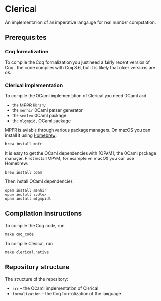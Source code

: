 # Clerical

An implementation of an imperative langauge for real number computation.

## Prerequisites

### Coq formalization

To compile the Coq formalization you just need a fairly recent version of Coq.
The code compiles with Coq 8.6, but it is likely that older versions are ok.

### Clerical implementation

To compile the OCaml implementation of Clerical you need OCaml and

* the [MFPR](http://www.mpfr.org) library
* the `menhir` OCaml parser generator
* the `sedlex` OCaml package
* the `mlgmpidl` OCaml package

MPFR is aviable through various package managers. On macOS you can install it using
[Homebrew](https://brew.sh):

    brew install mpfr

It is easy to get the OCaml dependencies with [OPAM], the OCaml package manager. First
install OPAM, for example on macOS you can use Homebrew:

    brew install opam

Then install OCaml dependencies:

    opam install menhir
    opam install sedlex
    opam install mlgmpidl

## Compilation instructions

To compile the Coq code, run

    make coq_code

To compile Clerical, run

    make clerical.native


## Repository structure

The structure of the repository:

* `src` – the OCaml implementation of Clerical
* `formalization` – the Coq formalization of the language
